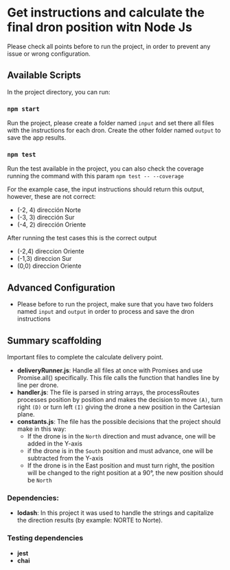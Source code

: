 # Get instructions and calculate the final dron position witn Node Js

Please check all points before to run the project, in order to prevent any issue or wrong configuration.

## Available Scripts

In the project directory, you can run:

### `npm start`

Run the project, please create a folder named `input` and set there all files with the instructions for each dron. Create the other folder named `output` to save the app results.

### `npm test`

Run the test available in the project, you can also check the coverage running the command with this param `npm test -- --coverage`

For the example case, the input instructions should return this output, however, these are not correct:

- (-2, 4) dirección Norte
- (-3, 3) dirección Sur
- (-4, 2) dirección Oriente

After running the test cases this is the correct output

- (-2,4) direccion Oriente
- (-1,3) direccion Sur
- (0,0) direccion Oriente

## Advanced Configuration

- Please before to run the project, make sure that you have two folders named `input` and `output` in order to process and save the dron instructions

## Summary scaffolding

Important files to complete the calculate delivery point.

- **deliveryRunner.js**: Handle all files at once with Promises and use Promise.all() specifically. This file calls the function that handles line by line per drone.
- **handler.js**: The file is parsed in string arrays, the processRoutes processes position by position and makes the decision to move `(A)`, turn right `(D)` or turn left `(I)` giving the drone a new position in the Cartesian plane.
- **constants.js**: The file has the possible decisions that the project should make in this way:
  - If the drone is in the `North` direction and must advance, one will be added in the Y-axis
  - if the drone is in the `South` position and must advance, one will be subtracted from the Y-axis
  - If the drone is in the East position and must turn right, the position will be changed to the right position at a 90°, the new position should be `North`

### Dependencies:

- **lodash**: In this project it was used to handle the strings and capitalize the direction results (by example: NORTE to Norte).

### Testing dependencies

- **jest**
- **chai**

